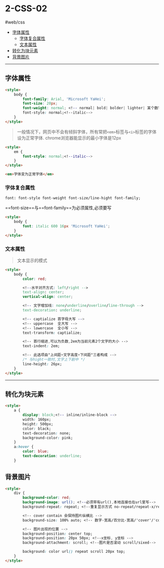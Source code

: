 # 2-CSS-02

#web/css

- [字体属性](#字体属性)
	- [字体复合属性](#字体复合属性)
    - [文本属性](#文本属性)
- [转化为块元素](#转化为块元素)
- [背景图片](#背景图片)

---

## 字体属性

```html
<style>
	body {
		font-family: Arial, 'Microsoft YaHei';
		font-size: 20px;
		font-weight: normal; <!-- normal| bold| bolder| lighter| 某个数字-->
		font-style: normal;<!--italic-->
	}
</style>
```

> 一般情况下，网页中不会有倾斜字体，所有常把`<em>`标签与`<i>`标签的字体设为正常字体.
> chrome浏览器能显示的最小字体是12px

```html
<style>
	em {
		font-style: normal;<!--italic-->
	}
</style>

<em>字体变为正常字体</em>
```

### 字体复合属性

`font: font-style font-weight font-size/line-hight font-family;`

==font-size==与==font-family==为必须属性,必须要写

```html
<style>
	body {
		font: italic 600 16px 'Microsoft YaHei';
	}
</style>
```

### 文本属性

> 文本显示的模式

```html
<style>
	body {
		color: red;

		<!--水平对齐方式: left/right -->
		text-align: center;
		vertical-align: center;

		<!-- 文字增加线: none/underline/overline/line-through -->
		text-decoration: underline;

		<!-- captialize 首字母大写 -->
		<!-- uppercase  全大写 -->
		<!-- lowercase  全小写 -->
		text-transform: captialize;

		<!-- 首行缩进,可以为负数,2em为当前元素2个文字的大小 -->
		text-indent: 2em;

		<!-- 此选项由"上间距+文字高度+下间距"三者构成 -->
		/* 与hight一致时,文字上下剧中 */
		line-height: 26px;
	}
</style>
```


---

## 转化为块元素
```html
<style>
    a {
		display: block;<!-- inline/inline-block -->
        width: 160px;
		height: 500px;
		color: black;
        text-decoration: none;
		background-color: pink;
    }
	a:hover {
        color: blue;
        text-decoration: underline;
    }
```

##  背景图片

```html
<style>
	div {
		background-color: red;
		background-image: url(); <!--必须带有url(),本地连接也在url里写-->
		background-repeat: repeat; <!--重复显示方式 no-repeat/repeat-x/repeat-y -->

		<!-- cover contain 会保持图片纵横比 -->
		background-size: 100% auto; <!-- 数字-宽高/百分比-宽高/'cover'/'contain'   -->

		<!-- 图片出现的位置 -->
		background-position: center top;
		background-position: 20px 50px; <!--x坐标, y坐标 -->
		background-attachment: scroll; <!--图片是否滚动 scroll/sixed-->

		background: color url() repeat scroll 20px top;
	}
</style>
```
